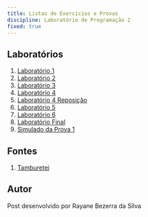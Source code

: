 ```yaml
---
title: Listas de Exercícios e Provas
discipline: Laboratório de Programação 2
fixed: true
---
```


## Laboratórios 

1. <a href="https://drive.google.com/file/d/1cMUqbEP7FqFu1YF2sdRSMllAS-ykCgUW/view?usp=sharing" target="_blank"> Laboratório 1</a>
2. <a href="https://drive.google.com/file/d/157mjPkc5dRprguRDjvUCB6vnV92-srWq/view?usp=sharing" target="_blank"> Laboratório 2</a>
3. <a href="https://drive.google.com/file/d/1s_kp75UvbbcTFnTWh5jlEjB0ywSmt7Q-/view?usp=sharing>" target="_blank"> Laboratório 3</a>
4. <a href="https://drive.google.com/file/d/1EsuY2yiR3VLzNwbgZJ6WLo26AgzOAOpU/view?usp=sharing" target="_blank"> Laboratório 4</a>
5. <a href="https://drive.google.com/file/d/1jD5cLjiKqUvuY0Lr7prjDpkselX0KqWZ/view?usp=sharing" target="_blank"> Laboratório 4 Reposição </a>
6. <a href="https://drive.google.com/file/d/13z3DqEgly9usEufhluOukYcjI0C-v0Xh/view?usp=sharing" target="_blank"> Laboratório 5</a>
7. <a href="https://drive.google.com/file/d/1xyoUPJiPXPNGDsRGW_3HuCS4YCo2EqsQ/view?usp=sharing" target="_blank"> Laboratório 6</a>
8. <a href="https://drive.google.com/file/d/1bPK7NaLy4oanz9htuYedWQd0B3HZCyxU/view?usp=sharing" target="_blank"> Laboratório Final </a>
9. <a href="https://drive.google.com/file/d/1A_tAdEIQYad6eGnYS5ay6FWIMGK_spPp/view?usp=share_link" target="_blank"> Simulado da Prova 1 </a>

## Fontes 

1. <a href= "https://github.com/OpenDevUFCG/Tamburetei" target="_blank"> Tamburetei </a>

## Autor 

Post desenvolvido por Rayane Bezerra da Silva 